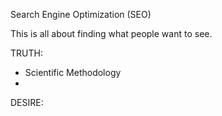 Search Engine Optimization (SEO)

This is all about finding what people want to see.

TRUTH:
- Scientific Methodology
- 

DESIRE: